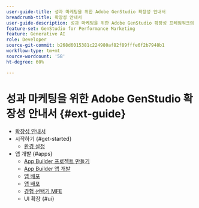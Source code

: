 ```yaml
---
user-guide-title: 성과 마케팅을 위한 Adobe GenStudio 확장성 안내서
breadcrumb-title: 확장성 안내서
user-guide-description: 성과 마케팅을 위한 Adobe GenStudio 확장성 프레임워크의 기능을 살펴봅니다.
feature-set: GenStudio for Performance Marketing
feature: Generative AI
role: Developer
source-git-commit: b268d6015381c224980af82f89fffe6f2b7948b1
workflow-type: tm+mt
source-wordcount: '58'
ht-degree: 60%

---
```



# 성과 마케팅을 위한 Adobe GenStudio 확장성 안내서 {#ext-guide}

+ [확장성 안내서](home.md)
+ 시작하기 {#get-started}
   + [환경 설정](setup.md)
+ 앱 개발 {#apps}
   + [App Builder 프로젝트 만들기](create-project.md)
   + [App Builder 앱 개발](create-app.md)
   + [앱 배포](deploy-app.md)
   + [앱 배포](distribute-app.md)
   + [경험 선택기 MFE](experience-selector.md)
   + UI 확장 {#ui}
